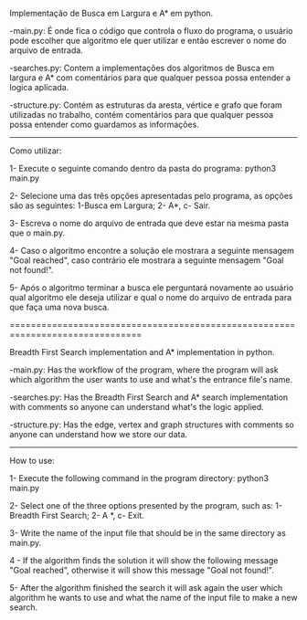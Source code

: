 Implementação de Busca em Largura e A* em python.

-main.py:
É onde fica o código que controla o fluxo do programa, o usuário pode escolher que algoritmo ele quer utilizar e então escrever o nome do arquivo de entrada.

-searches.py:
Contem a implementações dos algoritmos de Busca em largura e A* com comentários para que qualquer pessoa possa entender a logica aplicada.

-structure.py:
Contém as estruturas da aresta, vértice e grafo que foram utilizadas no trabalho, contém comentários para que qualquer pessoa possa entender como guardamos as informações.

-------------------------------------------------------------------------------

Como utilizar:

1- Execute o seguinte comando dentro da pasta do programa: python3 main.py

2- Selecione uma das três opções apresentadas pelo programa, as opções são as seguintes: 1-Busca em Largura; 2- A*, c- Sair.

3- Escreva o nome do arquivo de entrada que deve estar na mesma pasta que o main.py.

4- Caso o algoritmo encontre a solução ele mostrara a seguinte mensagem "Goal reached", caso contrário ele mostrara a seguinte mensagem "Goal not found!".

5- Após o algoritmo terminar a busca ele perguntará novamente ao usuário qual algoritmo ele deseja utilizar e qual o nome do arquivo de entrada para que faça uma nova busca.

===============================================================================

Breadth First Search implementation and A* implementation in python.

-main.py:
Has the workflow of the program, where the program will ask which algorithm the user wants to use and what's the entrance file's name.

-searches.py:
Has the Breadth First Search and A* search implementation with comments so anyone can understand what's the logic applied.

-structure.py:
Has the edge, vertex and graph structures with comments so anyone can understand how we store our data.

-------------------------------------------------------------------------------

How to use:

1- Execute the following command in the program directory: python3 main.py

2- Select one of the three options presented by the program, such as: 1-Breadth First Search; 2- A *, c- Exit.

3- Write the name of the input file that should be in the same directory as main.py.

4 - If the algorithm finds the solution it will show the following message "Goal reached", otherwise it will show this message "Goal not found!".

5- After the algorithm finished the search it will ask again the user which algorithm he wants to use and what the name of the input file to make a new search.
